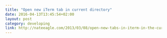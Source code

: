 ```yaml
---
title: "Open new iTerm tab in current directory"
date: 2016-04-13T13:45:54+02:00
layout: post
category: developing
link: http://nateeagle.com/2013/03/08/open-new-tabs-in-iterm-in-the-current-directory/
---
```

